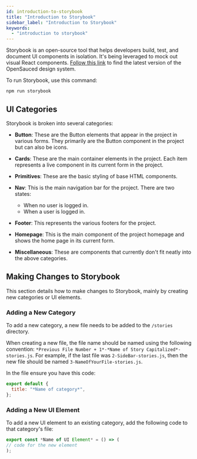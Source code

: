 ```yaml
---
id: introduction-to-storybook
title: "Introduction to Storybook"
sidebar_label: "Introduction to Storybook"
keywords:
  - "introduction to storybook"
---
```


Storybook is an open-source tool that helps developers build, test, and document UI components in isolation. It's being leveraged to mock out visual React components. [Follow this link](https://sauced-components.netlify.app/) to find the latest version of the OpenSauced design system.

To run Storybook, use this command:

```shell
npm run storybook
```

## UI Categories

Storybook is broken into several categories:

- **Button**: These are the Button elements that appear in the project in various forms. They primarily are the Button component in the project but can also be icons.
- **Cards**: These are the main container elements in the project. Each item represents a live component in its current form in the project.
- **Primitives**: These are the basic styling of base HTML components.
- **Nav**: This is the main navigation bar for the project. There are two states:

  - When no user is logged in.
  - When a user is logged in.

- **Footer**: This represents the various footers for the project.
- **Homepage**: This is the main component of the project homepage and shows the home page in its current form.
- **Miscellaneous**: These are components that currently don't fit neatly into the above categories.

## Making Changes to Storybook

This section details how to make changes to Storybook, mainly by creating new categories or UI elements.

### Adding a New Category

To add a new category, a new file needs to be added to the `/stories` directory.

When creating a new file, the file name should be named using the following convention: `*Previous File Number + 1*-*Name of Story Capitalized*-stories.js`. For example, if the last file was `2-SideBar-stories.js`, then the new file should be named `3-NameOfYourFile-stories.js`.

In the file ensure you have this code:

```javascript
export default {
  title: "*Name of category*",
};
```

### Adding a New UI Element

To add a new UI element to an existing category, add the following code to that category's file:

```javascript
export const *Name of UI Element* = () => (
// code for the new element
);
```
